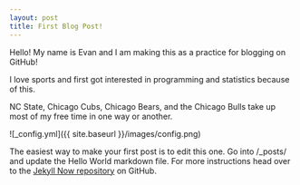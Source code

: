 ```yaml
---
layout: post
title: First Blog Post!
---
```


Hello! My name is Evan and I am making this as a practice for blogging on GitHub!

I love sports and first got interested in programming and statistics because of this.

NC State, Chicago Cubs, Chicago Bears, and the Chicago Bulls take up most of my free time in one way or another. 

![_config.yml]({{ site.baseurl }}/images/config.png)




The easiest way to make your first post is to edit this one. Go into /_posts/ and update the Hello World markdown file. For more instructions head over to the [Jekyll Now repository](https://github.com/barryclark/jekyll-now) on GitHub.
